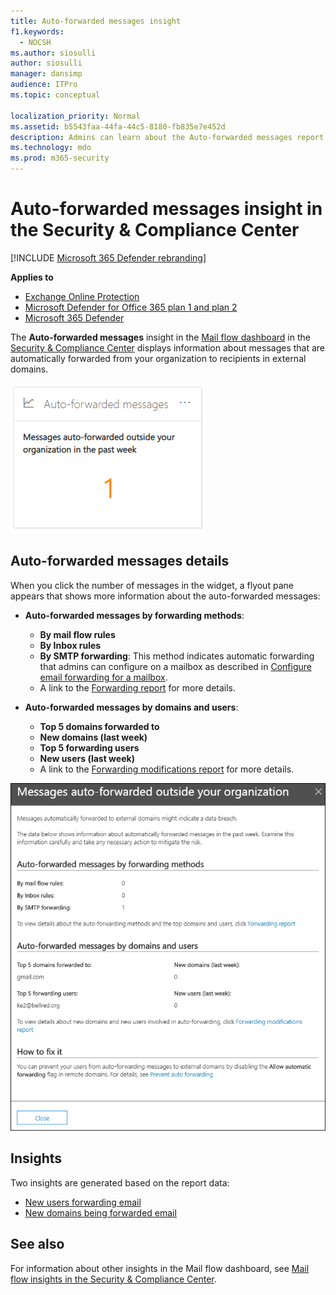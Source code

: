 ```yaml
---
title: Auto-forwarded messages insight
f1.keywords: 
  - NOCSH
ms.author: siosulli
author: siosulli
manager: dansimp
audience: ITPro
ms.topic: conceptual

localization_priority: Normal
ms.assetid: b5543faa-44fa-44c5-8180-fb835e7e452d
description: Admins can learn about the Auto-forwarded messages report in the Mail flow dashboard in the Security & Compliance Center.
ms.technology: mdo
ms.prod: m365-security
---
```


# Auto-forwarded messages insight in the Security & Compliance Center

[!INCLUDE [Microsoft 365 Defender rebranding](../includes/microsoft-defender-for-office.md)]

**Applies to**
- [Exchange Online Protection](exchange-online-protection-overview.md)
- [Microsoft Defender for Office 365 plan 1 and plan 2](defender-for-office-365.md)
- [Microsoft 365 Defender](../defender/microsoft-365-defender.md)

The **Auto-forwarded messages** insight in the [Mail flow dashboard](mail-flow-insights-v2.md) in the [Security & Compliance Center](https://protection.office.com) displays information about messages that are automatically forwarded from your organization to recipients in external domains.

![Auto-forwarded messages widget in the Security & Compliance Center](../../media/mfi-auto-forwarded-messages.png)

## Auto-forwarded messages details

When you click the number of messages in the widget, a flyout pane appears that shows more information about the auto-forwarded messages:

- **Auto-forwarded messages by forwarding methods**:

  - **By mail flow rules**
  - **By Inbox rules**
  - **By SMTP forwarding**: This method indicates automatic forwarding that admins can configure on a mailbox as described in [Configure email forwarding for a mailbox](https://docs.microsoft.com/Exchange/recipients-in-exchange-online/manage-user-mailboxes/configure-email-forwarding).
  - A link to the [Forwarding report](view-mail-flow-reports.md#forwarding-report) for more details.

- **Auto-forwarded messages by domains and users**:

  - **Top 5 domains forwarded to**
  - **New domains (last week)**
  - **Top 5 forwarding users**
  - **New users (last week)**
  - A link to the [Forwarding modifications report](mfi-new-users-forwarding-email.md#forwarding-modifications-report) for more details.

![Details flyout for the Auto-forwarded messages report in the Security & Compliance Center](../../media/mfi-auto-forwarded-messages-details.png)

## Insights

Two insights are generated based on the report data:

- [New users forwarding email](mfi-new-users-forwarding-email.md)
- [New domains being forwarded email](mfi-new-domains-being-forwarded-email.md)

## See also

For information about other insights in the Mail flow dashboard, see [Mail flow insights in the Security & Compliance Center](mail-flow-insights-v2.md).
